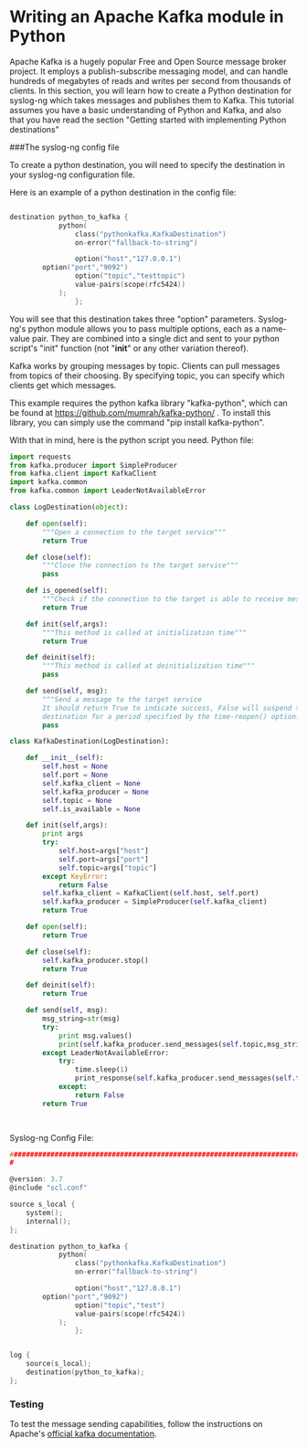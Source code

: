 # Writing an Apache Kafka module in Python

Apache Kafka is a hugely popular Free and Open Source message broker project. It employs a publish-subscribe messaging model, and can handle hundreds of megabytes of reads and writes per second from thousands of clients. In this section, you will learn how to create a Python destination for syslog-ng which takes messages and publishes them to Kafka. This tutorial assumes you have a basic understanding of Python and Kafka, and also that you have read the section "Getting started with implementing Python destinations"

###The syslog-ng config file

To create a python destination, you will need to specify the destination in your syslog-ng configuration file.

Here is an example of a python destination in the config file:

```c

destination python_to_kafka {
            python(
                class("pythonkafka.KafkaDestination")
                on-error("fallback-to-string")

                option("host","127.0.0.1")
		option("port","9092")
                option("topic","testtopic")
                value-pairs(scope(rfc5424))
	        );
                };

```

You will see that this destination takes three "option" parameters. Syslog-ng's python module allows you to pass multiple options, each as a name-value pair. They are combined into a single dict and sent to your python script's "init" function (not "__init__" or any other variation thereof).

Kafka works by grouping messages by topic. Clients can pull messages from topics of their choosing. By specifying topic, you can specify which clients get which messages.


This example requires the python kafka library "kafka-python", which can be found at https://github.com/mumrah/kafka-python/ . To install this library, you can simply use the command "pip install kafka-python".


With that in mind, here is the python script you need.
Python file:

```python
import requests
from kafka.producer import SimpleProducer
from kafka.client import KafkaClient
import kafka.common
from kafka.common import LeaderNotAvailableError

class LogDestination(object):

    def open(self):
        """Open a connection to the target service"""
        return True

    def close(self):
        """Close the connection to the target service"""
        pass

    def is_opened(self):
        """Check if the connection to the target is able to receive messages"""
        return True

    def init(self,args):
        """This method is called at initialization time"""
        return True

    def deinit(self):
        """This method is called at deinitialization time"""
        pass

    def send(self, msg):
        """Send a message to the target service
        It should return True to indicate success, False will suspend the
        destination for a period specified by the time-reopen() option."""
        pass

class KafkaDestination(LogDestination):

    def __init__(self):
        self.host = None
        self.port = None
        self.kafka_client = None
        self.kafka_producer = None
        self.topic = None
        self.is_available = None

    def init(self,args):
        print args
        try:
            self.host=args["host"]
            self.port=args["port"]
            self.topic=args["topic"]
        except KeyError:
            return False
        self.kafka_client = KafkaClient(self.host, self.port)
        self.kafka_producer = SimpleProducer(self.kafka_client)
        return True

    def open(self):
        return True

    def close(self):
        self.kafka_producer.stop()
        return True

    def deinit(self):
        return True

    def send(self, msg):
        msg_string=str(msg)
        try:
            print msg.values()
            print(self.kafka_producer.send_messages(self.topic,msg_string))
        except LeaderNotAvailableError:
            try:
                time.sleep(1)
                print_response(self.kafka_producer.send_messages(self.topic,msg_string))
            except:
                return False
        return True

        
```
Syslog-ng Config File:
```c
#############################################################################
#

@version: 3.7
@include "scl.conf"

source s_local {
	system();
	internal();
};

destination python_to_kafka {
            python(
                class("pythonkafka.KafkaDestination")
                on-error("fallback-to-string")

                option("host","127.0.0.1")
		option("port","9092")
                option("topic","test")
                value-pairs(scope(rfc5424))
	        );
                };


log {
    source(s_local);
    destination(python_to_kafka);
};

```


### Testing
To test the message sending capabilities, follow the instructions on Apache's [official kafka documentation](http://kafka.apache.org/documentation.html#gettingStarted).